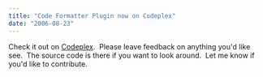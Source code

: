 ```yaml
---
title: "Code Formatter Plugin now on Codeplex"
date: "2006-08-23"
---
```


Check it out on [Codeplex](http://www.codeplex.com/Wiki/View.aspx?ProjectName=WlwCodeFormatter).  Please leave feedback on anything you'd like see.  The source code is there if you want to look around.  Let me know if you'd like to contribute.

